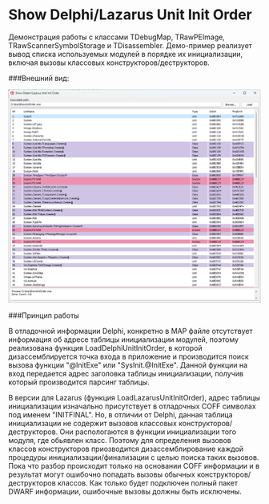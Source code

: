 Show Delphi/Lazarus Unit Init Order
================

Демонстрация работы с классами TDebugMap, TRawPEImage, TRawScannerSymbolStorage и TDisassembler.
Демо-пример реализует вывод списка используемых модулей в порядке их инициализации, включая вызовы классовых конструкторов/деструкторов.

###Внешний вид:

![1](https://github.com/AlexanderBagel/ProcessMemoryMap/blob/master/CommonDemo/ShowInitOrder/img/1.png?raw=true "Внешний вид")

###Принцип работы

В отладочной информации Delphi, конкретно в МАР файле отсутствует информация об адресе таблицы инициализации модулей, поэтому реализована функция LoadDelphiUnitInitOrder,
в которой дизассемблируется точка входа в приложение и производится поиск вызова функции "@InitExe" или "SysInit.@InitExe".
Данной функции на вход передается адрес заголовка таблицы инициализации, получив который производится парсинг таблицы.

В версии для Lazarus (функция LoadLazarusUnitInitOrder), адрес таблицы инициализации изначально присутствует в отладочных COFF символах под именем "INITFINAL".
Но, в отличии от Delphi, данная таблица инициализации не содержит вызовов классовых конструкторов/деструкторов. 
Они распологаются в функции инициализации того модуля, где обьявлен класс. Поэтому для определения вызовов классов конструкторов приозводится дизассемблирование
каждой процедуры инициализации/финализации с целью поиска таких вызовов.
Пока что разбор происходит только на основании COFF информации и в результат могут ошибочно попадать вызовы обычных конструкторов/деструкторов классов.
Как только будет подключен полный пакет DWARF информации, ошибочные вызовы должны быть исключены.